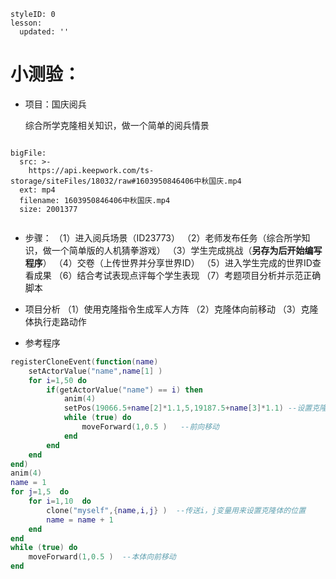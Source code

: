 <style>
  .markdown-body hr {
    height: 1px;
  }
</style>


```@Lesson
styleID: 0
lesson:
  updated: ''

```


# **小测验：**
   
* 项目：国庆阅兵
 
  综合所学克隆相关知识，做一个简单的阅兵情景
  
```@BigFile

bigFile:
  src: >-
    https://api.keepwork.com/ts-storage/siteFiles/18032/raw#1603950846406中秋国庆.mp4
  ext: mp4
  filename: 1603950846406中秋国庆.mp4
  size: 2001377
          
```

 * 步骤：
（1）进入阅兵场景（ID23773）
（2）老师发布任务（综合所学知识，做一个简单版的人机猜拳游戏）
（3）学生完成挑战（**另存为后开始编写程序**）
（4）交卷（上传世界并分享世界ID）
（5）进入学生完成的世界ID查看成果
（6）结合考试表现点评每个学生表现
（7）考题项目分析并示范正确脚本
  
* 项目分析
  （1）使用克隆指令生成军人方阵
  （2）克隆体向前移动
  （3）克隆体执行走路动作
    
* 参考程序
```lua
registerCloneEvent(function(name)
    setActorValue("name",name[1] )
    for i=1,50 do
        if(getActorValue("name") == i) then
            anim(4)
            setPos(19066.5+name[2]*1.1,5,19187.5+name[3]*1.1) --设置克隆体位置
            while (true) do
                moveForward(1,0.5 )   --前向移动
            end
        end
    end
end)
anim(4)
name = 1
for j=1,5  do
    for i=1,10  do
        clone("myself",{name,i,j} )  --传送i，j变量用来设置克隆体的位置
        name = name + 1
    end
end
while (true) do
    moveForward(1,0.5 )  --本体向前移动
end
```